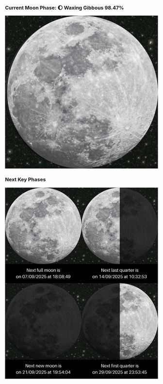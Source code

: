 ### Current Moon Phase: 🌔 Waxing Gibbous 98.47%
![Moon Phase](moonphase.png)
### Next Key Phases
![Gallery](gallery.png)